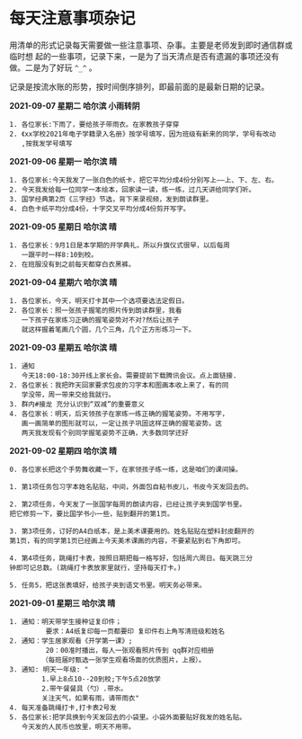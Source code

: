 
# 每天注意事项杂记

用清单的形式记录每天需要做一些注意事项、杂事。主要是老师发到即时通信群或临时想
起的一些事项，记录下来，一是为了当天清点是否有遗漏的事项还没有做。二是为了好玩
`^_^` 。

记录是按流水账的形势，按时间倒序排列，即最前面的是最新日期的记录。

**2021-09-07 星期二  哈尔滨   小雨转阴**

```
1. 各位家长:下雨了，要给孩子带雨衣。在家教孩子穿穿
2. 《xx学校2021年电子学籍录入名册》按学号填写，因为班级有新来的同学，学号有改动
   ,按我发学号填写
```



**2021-09-06 星期一  哈尔滨   晴**

```
1. 各位家长:今天我发了一张白色的纸卡，把它平均分成4份分别写上——上、下、左、右。
2. 今天我发给每一位同学一本绘本，回家读一读，练一练，过几天讲给同学们听。
3. 国学经典第2页《三字经》节选，背下来录视频，发到朗读群里。
4. 白色卡纸平均分成4份，十字交叉平均分成4份剪开写字。
```



**2021-09-05 星期日  哈尔滨   晴**

```
1. 各位家长：9月1日是本学期的开学典礼，所以升旗仪式很早，以后每周
   一跟平时一样8:10到校。
2. 在班服没有到之前每天都穿白衣黑裤。
```



**2021-09-04 星期六  哈尔滨   晴**

```
1. 各位家长，今天，明天打卡其中一个选项要选法定假日。
2. 各位家长：照一张孩子握笔的照片传到朗读群里，我看
   一下孩子在家练习正确的握笔姿势对不对?然后让孩子
   就这样握着笔画几个圆，几个三角，几个正方形练习一下。
```


**2021-09-03 星期五  哈尔滨   晴**

```
1. 通知
   今天18:00-18:30开线上家长会。需要提前下载腾讯会议。点上面链接.
2. 各位家长：我把昨天回家要求包皮的习字本和图画本收上来了，有的同
   学没带，周一带来交给我就行。
3. 群内#接龙 充分认识到“双减”的重要意义
4. 各位家长：明天，后天领孩子在家练一练正确的握笔姿势。不用写字，
   画一画简单的图形就可以，一定让孩子巩固这样正确的握笔姿势。这
   两天我发现有个别同学握笔姿势不正确，大多数同学还好
```


**2021-09-02 星期四  哈尔滨   晴**

```
0. 各位家长把这个手势舞收藏一下，在家领孩子练一练，这是咱们的课间操。

1. 第1项任务包习字本姓名贴贴，中间，外面包自粘书皮儿，书皮今天发回去的。

2. 第2项任务，今天发了一张国学每周的朗读内容，已经让孩子夹到国学书里。
把它修剪一下，要比国学书小一些，贴到翻开的第1页。

3. 第3项任务，订好的A4白纸本，是上美术课要用的。姓名贴贴在塑料封皮翻开的
第1页，有的同学第1页已经画上今天美术课画的内容，不要紧贴到右下角即可。

4. 第4项任务，跳绳打卡表，按照日期把每一格写好，包括周六周日。每天跳三分
钟即可记总数。(跳绳打卡表放家里就行，坚持每天打卡。)

5. 任务5，把这张表填好，给孩子夹到语文书里。明天务必带来。
```




**2021-09-01 星期三  哈尔滨   晴**

```
1. 通知：明天带学生接种证复印件；
         要求：A4纸复印每一页都要印 复印件右上角写清班级和姓名
2. 通知：学生居家观看《开学第一课》;
         20：00准时播出，每人一张观看照片传到 qq群对应相册
        （每班届时甄选一张学生观看场面的优质图片，上报）。
3. 通知: 明天一年级: "
        1.早上8点10--20到校;下午5点20放学
        2.带午餐餐具（勺）.带水。
        关注天气，如果有雨，请带雨衣"
4. 每天准备跳绳打卡,打卡表2号发
5. 各位家长:把学具换到今天发回去的小袋里。小袋外面要贴好我发的姓名贴。
   今天发的人民币也放里，明天不用带。
```

